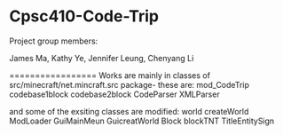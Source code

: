Cpsc410-Code-Trip
=================
Project group members:

James Ma, 
Kathy Ye, 
Jennifer Leung, 
Chenyang Li

=================
Works are mainly in classes of
src/minecraft/net.mincraft.src package-
these are:
mod_CodeTrip
codebase1block
codebase2block
CodeParser
XMLParser

and some of the exsiting classes are modified:
world
createWorld
ModLoader
GuiMainMeun
GuicreatWorld
Block
blockTNT
TitleEntitySign

